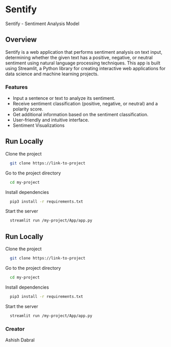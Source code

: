 # Sentify
Sentify - Sentiment Analysis Model
## Overview
Sentify is a web application that performs sentiment analysis on text input, determining whether the given text has a positive, negative, or neutral sentiment using natural language processing techniques. This app is built using Streamlit, a Python library for creating interactive web applications for data science and machine learning projects.

### Features
- Input a sentence or text to analyze its sentiment.
- Receive sentiment classification (positive, negative, or neutral) and a polarity score.
- Get additional information based on the sentiment classification.
- User-friendly and intuitive interface.
- Sentiment Visualizations
## Run Locally

Clone the project

```bash
  git clone https://link-to-project
```

Go to the project directory

```bash
  cd my-project
```

Install dependencies

```bash
  pip3 install -r requirements.txt  
```

Start the server

```bash
  streamlit run /my-project/App/app.py  
```

## Run Locally

Clone the project

```bash
  git clone https://link-to-project
```

Go to the project directory

```bash
  cd my-project
```

Install dependencies

```bash
  pip3 install -r requirements.txt  
```

Start the server

```bash
  streamlit run /my-project/App/app.py  
```

### Creator
Ashish Dabral
